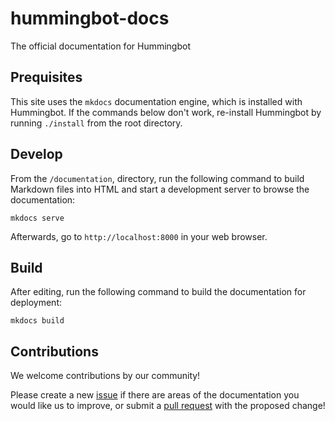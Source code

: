 # hummingbot-docs
The official documentation for Hummingbot

## Prequisites

This site uses the `mkdocs` documentation engine, which is installed with Hummingbot. If the commands below don't work, re-install Hummingbot by running `./install` from the root directory.

## Develop

From the `/documentation`, directory, run the following command to build Markdown files into HTML and start a development server to browse the documentation:
```
mkdocs serve
```

Afterwards, go to `http://localhost:8000` in your web browser.

## Build

After editing, run the following command to build the documentation for deployment:

```
mkdocs build
```

## Contributions

We welcome contributions by our community! 

Please create a new [issue](https://github.com/CoinAlpha/hummingbot/issues) if there are areas of the documentation you would like us to improve, or submit a [pull request](https://github.com/CoinAlpha/hummingbot/pulls) with the proposed change!